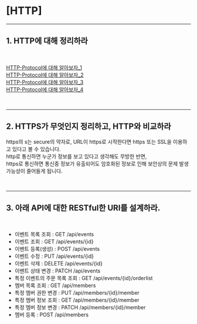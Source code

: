 

# [HTTP]
***

## 1. HTTP에 대해 정리하라
<br>

[HTTP-Protocol에 대해 알아보자_1](https://velog.io/@wlqgkrry/HTTP-Protocol1)<br>
[HTTP-Protocol에 대해 알아보자_2](https://velog.io/@wlqgkrry/HTTP-Protocol2)<br>
[HTTP-Protocol에 대해 알아보자_3](https://velog.io/@wlqgkrry/HTTP-Protocol3)<br>
[HTTP-Protocol에 대해 알아보자_4](https://velog.io/@wlqgkrry/HTTP-Protocol4)


<br>

***


## 2. HTTPS가 무엇인지 정리하고, HTTP와 비교하라
https의 s는 secure의 약자로, URL이 https로 시작한다면 https 또는 SSL을 이용하고 있다고 볼 수 있습니다.
<br>
http로 통신하면 누군가 정보를 보고 있다고 생각해도 무방한 반면,
<br>
https로 통신하면 통신중 정보가 유출되어도 암호화된 정보로 인해 보안상의 문제 발생 가능성이 줄어들게 됩니다.


<br>

***


## 3. 아래 API에 대한 RESTful한 URI를 설계하라.
<br>

- 이벤트 목록 조회 : GET /api/events
- 이벤트 조회 : GET /api/events/{id}
- 이벤트 등록(생성) : POST /api/events
- 이벤트 수정 : PUT /api/events/{id}
- 이벤트 삭제 : DELETE /api/events/{id}
- 이벤트 상태 변경 : PATCH /api/events
- 특정 이벤트의 주문 목록 조회 : GET /api/events/{id}/orderlist
- 멤버 목록 조회 : GET /api/members
- 특정 멤버 권한 변경 : PUT /api/members/{id}/member
- 특정 멤버 정보 조회 : GET /api/members/{id}/member
- 특정 멤버 정보 변경 : PATCH /api/members/{id}/member
- 멤버 등록 : POST /api/members